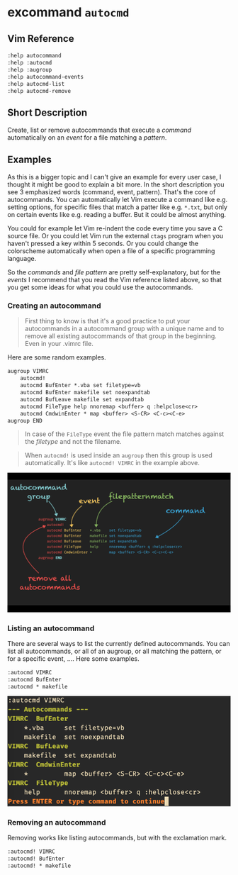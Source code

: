 # excommand `autocmd`

## Vim Reference

    :help autocommand
    :help :autocmd
    :help :augroup
    :help autocommand-events
    :help autocmd-list
    :help autocmd-remove

## Short Description
Create, list or remove autocommands that execute a *command* automatically on an *event* for a file matching a *pattern*.

## Examples
As this is a bigger topic and I can't give an example for every user case, I thought it might be good to explain a bit
more. In the short description you see 3 emphasized words (command, event, pattern). That's the core of autocommands.
You can automatically let Vim execute a command like e.g. setting options, for specific files that match a patter like
e.g. `*.txt`, but only on certain events like e.g. reading a buffer. But it could be almost anything.

You could for example let Vim re-indent the code every time you save a C source file.
Or you could let Vim run the external `ctags` program when you haven't pressed a key within 5 seconds.
Or you could change the colorscheme automatically when open a file of a specific programming language.

So the *commands* and *file pattern* are pretty self-explanatory, but for the *events* I recommend that you read the Vim
reference listed above, so that you get some ideas for what you could use the autocommands.


### Creating an autocommand

> First thing to know is that it's a good practice to put your autocommands in a autocommand group with a unique name
> and to remove all existing autocommands of that group in the beginning. Even in your .vimrc file.

Here are some random examples.

    augroup VIMRC
        autocmd!
        autocmd BufEnter *.vba set filetype=vb
        autocmd BufEnter makefile set noexpandtab
        autocmd BufLeave makefile set expandtab
        autocmd FileType help nnoremap <buffer> q :helpclose<cr>
        autocmd CmdwinEnter * map <buffer> <S-CR> <C-c><C-e>
    augroup END

> In case of the `FileType` event the file pattern match matches against the *filetype* and not the filename.

> When `autocmd!` is used inside an `augroup` then this group is used automatically. It's like `autocmd! VIMRC` in the example above.

![create autocmd](img/autocmd_create.png)


### Listing an autocommand

There are several ways to list the currently defined autocommands. You can list all autocommands, or all of an augroup, or all
matching the pattern, or for a specific event, .... Here some examples.

    :autocmd VIMRC
    :autocmd BufEnter
    :autocmd * makefile

![list autocmd](img/autocmd_list.png)


### Removing an autocommand

Removing works like listing autocommands, but with the exclamation mark.

    :autocmd! VIMRC
    :autocmd! BufEnter
    :autocmd! * makefile
